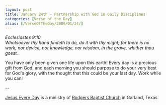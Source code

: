 ```yaml
---
layout: post
title: January 24th - Partnership with God in Daily Disciplines
categories: [Verse of the Day]
alias: [/VerseOfTheDay/2009/01/24/]
---
```


_Ecclesiastes 9:10  
Whatsoever thy hand findeth to do, do it with thy might; for there
is no work, nor device, nor knowledge, nor wisdom, in the grave,
whither thou goest._

You have only been given one life upon this earth! Every day is a
precious gift from God, and each morning you should purpose to do
your very best for God's glory, with the thought that this could be
your last day. Work while you can!

 --

<a href=http://jesuseveryday.net>Jesus Every Day</a> is a ministry of <a href=http://rodgersbaptist.net>Rodgers Baptist Church</a> in Garland, Texas.
